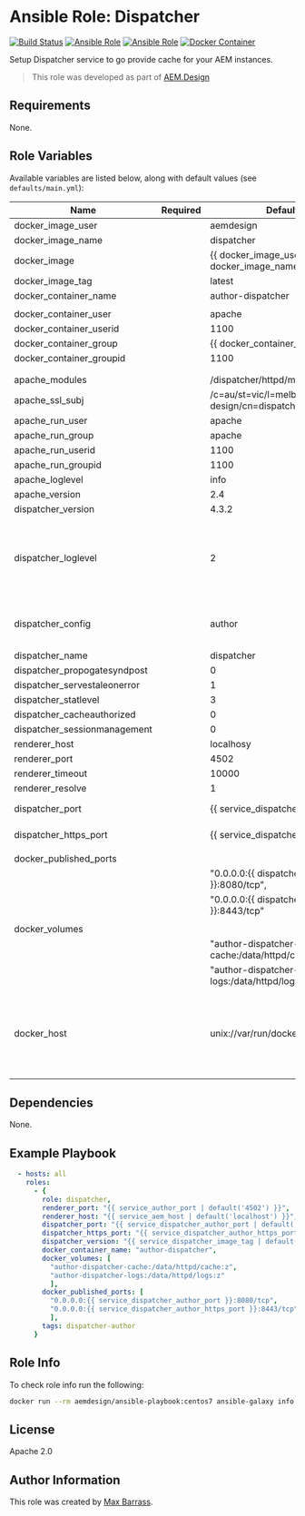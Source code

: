 # Ansible Role: Dispatcher

[![Build Status](https://dev.azure.com/aemdesign/AEM.Design/_apis/build/status/aem-design.ansible-role-dispatcher?branchName=master)](https://dev.azure.com/aemdesign/AEM.Design/_build/latest?definitionId=1&branchName=master)
[![Ansible Role](https://img.shields.io/ansible/role/d/43187)](https://galaxy.ansible.com/aem_design/dispatcher/)
[![Ansible Role](https://img.shields.io/ansible/role/43187)](https://galaxy.ansible.com/aem_design/dispatcher/)
[![Docker Container](https://img.shields.io/badge/container-aemdesign%2Fdispatcher-blue)](https://hub.docker.com/r/aemdesign/dispatcher)

Setup Dispatcher service to go provide cache for your AEM instances.
> This role was developed as part of
> [AEM.Design](http://aem.design/)

## Requirements

None.

## Role Variables

Available variables are listed below, along with default values (see `defaults/main.yml`):

| Name                         	| Required 	| Default                                                   	| Notes                                                                	|
|------------------------------	|----------	|-----------------------------------------------------------	|----------------------------------------------------------------------	|
| docker_image_user            	|          	| aemdesign                                                 	|                                                                      	|
| docker_image_name            	|          	| dispatcher                                                	|                                                                      	|
| docker_image                 	|          	| {{ docker_image_user }}/{{ docker_image_name }}           	|                                                                      	|
| docker_image_tag             	|          	| latest                                                    	|                                                                      	|
| docker_container_name        	|          	| author-dispatcher                                         	|                                                                      	|
|                              	|          	|                                                           	|                                                                      	|
| docker_container_user        	|          	| apache                                                    	|                                                                      	|
| docker_container_userid      	|          	| 1100                                                      	|                                                                      	|
| docker_container_group       	|          	| {{ docker_container_user }}                               	|                                                                      	|
| docker_container_groupid     	|          	| 1100                                                      	|                                                                      	|
|                              	|          	|                                                           	|                                                                      	|
|                              	|          	|                                                           	|                                                                      	|
| apache_modules               	|          	| /dispatcher/httpd/modules                                 	|                                                                      	|
| apache_ssl_subj              	|          	| /c=au/st=vic/l=melbourne/o=aem design/cn=dispatcher       	|                                                                      	|
| apache_run_user              	|          	| apache                                                    	|                                                                      	|
| apache_run_group             	|          	| apache                                                    	|                                                                      	|
| apache_run_userid            	|          	| 1100                                                      	|                                                                      	|
| apache_run_groupid           	|          	| 1100                                                      	|                                                                      	|
| apache_loglevel              	|          	| info                                                      	|                                                                      	|
| apache_version               	|          	| 2.4                                                       	|                                                                      	|
| dispatcher_version           	|          	| 4.3.2                                                     	|                                                                      	|
| dispatcher_loglevel          	|          	| 2                                                         	| log level for the dispatcher module: error, warn, info, debug, trace 	|
| dispatcher_config            	|          	| author                                                    	| which config to use in docker container                               |
| dispatcher_name              	|          	| dispatcher                                                	|                                                                      	|
| dispatcher_propogatesyndpost 	|          	| 0                                                         	|                                                                      	|
| dispatcher_servestaleonerror 	|          	| 1                                                         	|                                                                      	|
| dispatcher_statlevel         	|          	| 3                                                         	|                                                                      	|
| dispatcher_cacheauthorized   	|          	| 0                                                         	|                                                                      	|
| dispatcher_sessionmanagement 	|          	| 0                                                         	|                                                                      	|
| renderer_host                	|          	| localhosy                                              	|                                                                      	|
| renderer_port                	|          	| 4502                                                      	|                                                                      	|
| renderer_timeout             	|          	| 10000                                                     	|                                                                      	|
| renderer_resolve             	|          	| 1                                                         	|                                                                      	|
| dispatcher_port              	|          	| {{ service_dispatcher_port | default('80') }}             	|                                                                      	|
| dispatcher_https_port        	|          	| {{ service_dispatcher_https_port | default('443') }}      	|                                                                      	|
|                              	|          	|                                                           	|                                                                      	|
| docker_published_ports       	|          	|                                                           	|                                                                      	|
|                              	|          	| "0.0.0.0:{{ dispatcher_port }}:8080/tcp",                 	|                                                                      	|
|                              	|          	| "0.0.0.0:{{ dispatcher_https_port }}:8443/tcp"            	|                                                                      	|
|                              	|          	|                                                           	|                                                                      	|
| docker_volumes               	|          	|                                                           	|                                                                      	|
|                              	|          	| "author-dispatcher-cache:/data/httpd/cache:z",            	|                                                                      	|
|                              	|          	| "author-dispatcher-logs:/data/httpd/logs:z"               	|                                                                      	|
|                              	|          	|                                                           	|                                                                      	|
| docker_host                       |           | unix://var/run/docker.sock | host where to run the docker container for executing pyaem2 commands |
|                              	|          	|                                                           	|                                                                      	|


## Dependencies

None.

## Example Playbook

```yaml
  - hosts: all
    roles:
      - {
        role: dispatcher,
        renderer_port: "{{ service_author_port | default('4502') }}",
        renderer_host: "{{ service_aem_host | default('localhost') }}",
        dispatcher_port: "{{ service_dispatcher_author_port | default('81') }}",
        dispatcher_https_port: "{{ service_dispatcher_author_https_port | default('444') }}",
        dispatcher_version: "{{ service_dispatcher_image_tag | default('4.3.2') }}",
        docker_container_name: "author-dispatcher",
        docker_volumes: [
          "author-dispatcher-cache:/data/httpd/cache:z",
          "author-dispatcher-logs:/data/httpd/logs:z"
          ],
        docker_published_ports: [
          "0.0.0.0:{{ service_dispatcher_author_port }}:8080/tcp",
          "0.0.0.0:{{ service_dispatcher_author_https_port }}:8443/tcp"
          ],
        tags: dispatcher-author
      }
```

## Role Info

To check role info run the following:

```bash
docker run --rm aemdesign/ansible-playbook:centos7 ansible-galaxy info aem_design.dispatcher
```

## License

Apache 2.0

## Author Information

This role was created by [Max Barrass](https://aem.design/).
